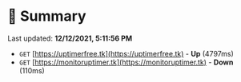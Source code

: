# 📖 Summary
Last updated: **12/12/2021, 5:11:56 PM**

- `GET` [https://uptimerfree.tk](https://uptimerfree.tk) - **Up** (4797ms)
- `GET` [https://monitoruptimer.tk](https://monitoruptimer.tk) - **Down** (110ms)
